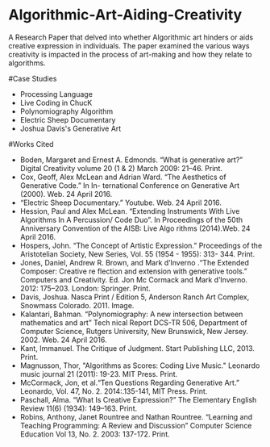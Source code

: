 # Algorithmic-Art-Aiding-Creativity

A Research Paper that delved into whether Algorithmic art hinders or aids creative expression in individuals. The paper examined the various ways creativity is impacted in the process of art-making and how they relate to algorithms.

#Case Studies
* Processing Language
* Live Coding in ChucK
* Polynomiography Algorithm
* Electric Sheep Documentary
* Joshua Davis's Generative Art

#Works Cited
* Boden, Margaret and Ernest A. Edmonds. “What is generative art?” Digital Creativity volume 20 (1 & 2) March 2009: 21–46. Print.
* Cox, Geoff, Alex McLean and Adrian Ward. “The Aesthetics of Generative Code.” In In- ternational Conference on Generative Art (2000). Web. 24 April 2016.
* “Electric Sheep Documentary.” Youtube. Web. 24 April 2016.
* Hession, Paul and Alex McLean. “Extending Instruments With Live Algorithms In A Percussion/ Code Duo”. In Proceedings of the 50th Anniversary Convention of the AISB: Live Algo rithms (2014).Web. 24 April 2016.
* Hospers, John. “The Concept of Artistic Expression.” Proceedings of the Aristotelian Society, New Series, Vol. 55 (1954 - 1955): 313- 344. Print.
* Jones, Daniel, Andrew R. Brown, and Mark d’Inverno .“The Extended Composer: Creative re flection and extension with generative tools.” Computers and Creativity. Ed. Jon Mc Cormack and Mark d’Inverno. 2012: 175–203. London: Springer. Print.
* Davis, Joshua. Nasca Print / Edition 5, Anderson Ranch Art Complex, Snowmass Colorado. 2011. Image.
* Kalantari, Bahman. “Polynomiography: A new intersection between mathematics and art” Tech nical Report DCS-TR 506, Department of Computer Science, Rutgers University, New Brunswick, New Jersey. 2002. Web. 24 April 2016.
* Kant, Immanuel. The Critique of Judgment. Start Publishing LLC, 2013. Print. 
* Magnusson, Thor, "Algorithms as Scores: Coding Live Music." Leonardo music journal 21 (2011): 19-23. MIT Press. Print.
* McCormack, Jon, et al.“Ten Questions Regarding Generative Art.” Leonardo, Vol. 47, No. 2. 2014:.135-141, MIT Press. Print.
* Paschall, Alma. “What Is Creative Expression?” The Elementary English Review 11(6) (1934): 149–163. Print.
* Robins, Anthony, Janet Rountree and Nathan Rountree. “Learning and Teaching Programming: A Review and Discussion” Computer Science Education Vol 13, No. 2. 2003: 137-172. Print.

